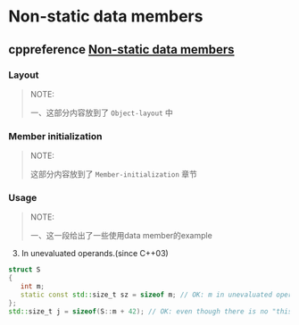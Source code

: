 # Non-static data members



## cppreference [Non-static data members](https://pd.codechef.com/docs/cpp/cpp/language/data_members.html)



### Layout

> NOTE: 
>
> 一、这部分内容放到了 `Object-layout` 中

### Member initialization

> NOTE: 
>
> 这部分内容放到了 `Member-initialization` 章节

### Usage

> NOTE: 
>
> 一、这一段给出了一些使用data member的example

3) In unevaluated operands.(since C++03)

```C++
struct S
{
   int m;
   static const std::size_t sz = sizeof m; // OK: m in unevaluated operand
};
std::size_t j = sizeof(S::m + 42); // OK: even though there is no "this" object for m
```

